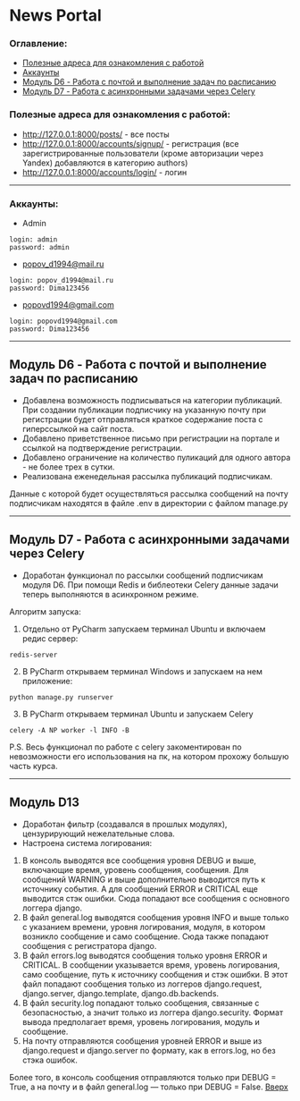 # <a id='up'>News Portal</a>

### Оглавление:
- [Полезные адреса для ознакомления с работой](#1)
- [Аккаунты](#2)
- [Модуль D6 - Работа с почтой и выполнение задач по расписанию](#3)
- [Модуль D7 - Работа с асинхронными задачами через Celery](#4)

### <a id='1'>Полезные адреса для ознакомления с работой</a>:
- http://127.0.0.1:8000/posts/ - все посты
- http://127.0.0.1:8000/accounts/signup/ - регистрация (все зарегистрированные пользователи (кроме авторизации через Yandex) добавляются в категорию authors)
- http://127.0.0.1:8000/accounts/login/ - логин
---

### <a id='2'>Аккаунты</a>:
- Admin
```
login: admin
password: admin
```
- popov_d1994@mail.ru
```
login: popov_d1994@mail.ru
password: Dima123456
```
- popovd1994@gmail.com
```
login: popovd1994@gmail.com
password: Dima123456
```

---
## <a id='3'>Модуль D6</a> - Работа с почтой и выполнение задач по расписанию
- Добавлена возможность подписываться на категории публикаций. При создании публикации подписчику на указанную почту при регистрации будет отправляться краткое содержание поста с гиперссылкой на сайт поста.
- Добавлено приветственное письмо при регистрации на портале и ссылкой на подтверждение регистрации.
- Добавлено ограничение на количество пуликаций для одного автора - не более трех в сутки.
- Реализована еженедельная рассылка публикаций подписчикам.  

Данные с которой будет осуществляться рассылка сообщений на почту подписчикам находятся в файле .env в директории с файлом manage.py

---
## <a id='4'>Модуль D7</a> - Работа с асинхронными задачами через Celery
- Доработан функционал по рассылки сообщений подписчикам модуля D6. При помощи Redis и библеотеки Celery данные задачи теперь выполняются в асинхронном режиме.  

Алгоритм запуска:
1. Отдельно от PyCharm запускаем терминал Ubuntu и включаем редис сервер:
```
redis-server
```
2. В PyCharm открываем терминал Windows и запускаем на нем приложение:
```
python manage.py runserver
```
3. В PyCharm открываем терминал Ubuntu и запускаем Celery
```
celery -A NP worker -l INFO -B
```
P.S. Весь функционал по работе с celery закоментирован по невозможности его использования на пк, на котором прохожу большую часть курса.

---
## Модуль D13
- Доработан фильтр (создавался в прошлых модулях), цензурирующий нежелательные слова.
- Настроена система логирования:
1. В консоль выводятся все сообщения уровня DEBUG и выше, включающие время, уровень сообщения, сообщения. Для сообщений WARNING и выше дополнительно выводится путь к источнику события. А для сообщений ERROR и CRITICAL еще выводится стэк ошибки. Сюда попадают все сообщения с основного логгера django.
2. В файл general.log выводятся сообщения уровня INFO и выше только с указанием времени, уровня логирования, модуля, в котором возникло сообщение и само сообщение. Сюда также попадают сообщения с регистратора django.
3. В файл errors.log выводятся сообщения только уровня ERROR и CRITICAL. В сообщении указывается время, уровень логирования, само сообщение, путь к источнику сообщения и стэк ошибки. В этот файл попадают сообщения только из логгеров django.request, django.server, django.template, django.db.backends.
4. В файл security.log попадают только сообщения, связанные с безопасностью, а значит только из логгера django.security. Формат вывода предполагает время, уровень логирования, модуль и сообщение.
5. На почту отправляются сообщения уровней ERROR и выше из django.request и django.server по формату, как в errors.log, но без стэка ошибок.  

Более того, в консоль сообщения отправляются только при DEBUG = True, а на почту и в файл general.log — только при DEBUG = False.
[Вверх](#up)
